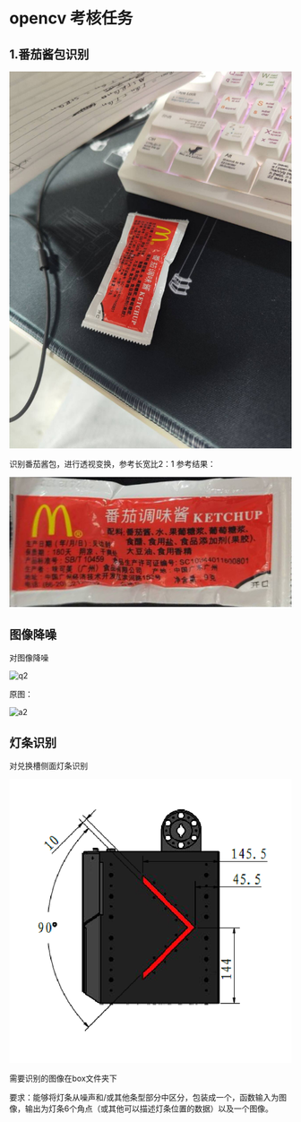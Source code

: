 # opencv 考核任务

## 1.番茄酱包识别

![q1](Ketchup_Packet.png)

识别番茄酱包，进行透视变换，参考长宽比2：1
参考结果：

![a1](ans_tomato.png)

## 图像降噪

对图像降噪

![q2](enoz_noise.png)

原图：

![a2](enoz.png)

## 灯条识别

对兑换槽侧面灯条识别

![q3](image.png)

需要识别的图像在box文件夹下

要求：能够将灯条从噪声和/或其他条型部分中区分，包装成一个，函数输入为图像，输出为灯条6个角点（或其他可以描述灯条位置的数据）以及一个图像。
